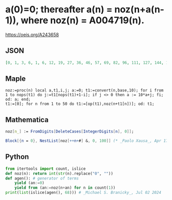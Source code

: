 # a\(0\)\=0; thereafter a\(n\) \= noz\(n\+a\(n\-1\)\), where noz\(n\) \= A004719\(n\)\.
https://oeis.org/A243658
## JSON
```JSON
[0, 1, 3, 6, 1, 6, 12, 19, 27, 36, 46, 57, 69, 82, 96, 111, 127, 144, 162, 181, 21, 42, 64, 87, 111, 136, 162, 189, 217, 246, 276, 37, 69, 12, 46, 81, 117, 154, 192, 231, 271, 312, 354, 397, 441, 486, 532, 579, 627, 676, 726, 777, 829, 882, 936, 991, 147, 24, 82, 141, 21, 82, 144, 27, 91, 156, 222, 289]
```
## Maple
```Maple
noz:=proc(n) local a,t1,i,j; a:=0; t1:=convert(n,base,10); for i from 1 to nops(t1) do j:=t1[nops(t1)+1-i]; if j <> 0 then a := 10*a+j; fi; od: a; end;
t1:=[0]; for n from 1 to 50 do t1:=[op(t1),noz(n+t1[n])]; od: t1;
```
## Mathematica
```Mathematica
noz[n_] := FromDigits[DeleteCases[IntegerDigits[n], 0]];
```
```Mathematica
Block[{n = 0}, NestList[noz[++n+#] &, 0, 100]] (* _Paolo Xausa_, Apr 17 2024 *)
```
## Python
```Python
from itertools import count, islice
def noz(n): return int(str(n).replace("0", ""))
def agen(): # generator of terms
    yield (an:=0)
    yield from (an:=noz(n+an) for n in count(1))
print(list(islice(agen(), 68))) # _Michael S. Branicky_, Jul 02 2024
```
